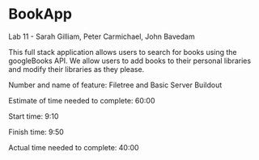 # BookApp
Lab 11 - Sarah Gilliam, Peter Carmichael, John Bavedam

This full stack application allows users to search for books using the googleBooks API. We allow users to add books to their personal libraries and modify their libraries as they please.

<!-- Tools required to load app -->

<!-- /\/\/\/\ WORKFLOW /\/\/\/\ -->

Number and name of feature: Filetree and Basic Server Buildout

Estimate of time needed to complete: 60:00

Start time: 9:10

Finish time: 9:50

Actual time needed to complete: 40:00

